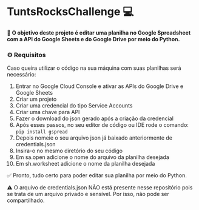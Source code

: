 # TuntsRocksChallenge 💻

🎯 **O objetivo deste projeto é editar uma planilha no Google Spreadsheet com a API do Google Sheets e do Google Drive por meio do Python.**

### ⚙️ Requisitos

Caso queira utilizar o código na sua máquina com suas planilhas será necessário:  
1. Entrar no Google Cloud Console e ativar as APIs do Google Drive e Google Sheets
2. Criar um projeto
3. Criar uma credencial do tipo Service Accounts
4. Criar uma chave para API
5. Fazer o download do json gerado após a criação da credencial
6. Após esses passos, no seu editor de código ou IDE rode o comando: ```pip install gspread```
7. Depois nomeie o seu arquivo json já baixado anteriormente de credentials.json
8. Insira-o no mesmo diretório do seu código
9. Em sa.open adicione o nome do arquivo da planilha desejada
10. Em sh.worksheet adicione o nome da planilha desejada

✅ Pronto, tudo certo para poder editar sua planilha por meio do Python.

⚠️ O arquivo de credentials.json NÃO está presente nesse repositório pois se trata de um arquivo privado e sensível. Por isso, não pode ser compartilhado.
